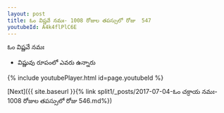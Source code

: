 ```yaml
---
layout: post
title: ఓం విష్ణవే నమః- 1008 రోజుల తపస్సులో రోజు  547
youtubeId: A4k4flPlC6E
---
```

 
 
 ఓం విష్ణవే నమః  
 
 -  విష్ణువు రూపంలో ఎవరు ఉన్నారు 
 
  
 
  
 
 
 
 
 
 


{% include youtubePlayer.html id=page.youtubeId %}
 
[Next]({{ site.baseurl }}{% link  split1/_posts/2017-07-04-ఓం చక్రాయ నమః- 1008 రోజుల తపస్సులో రోజు  546.md%})
 
